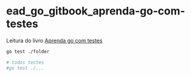 # ead_go_gitbook_aprenda-go-com-testes

Leitura do livro [Aprenda go com testes](https://larien.gitbook.io/aprenda-go-com-testes/)

```sh
go test ./folder

# todos testes
#go test ./...
```
